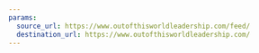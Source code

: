```yaml
---
params:
  source_url: https://www.outofthisworldleadership.com/feed/
  destination_url: https://www.outofthisworldleadership.com/
---
```

